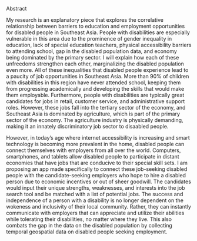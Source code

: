 Abstract

My research is an explanatory piece that explores the correlative relationship between barriers to education and employment opportunities for disabled people in Southeast Asia. People with disabilities are especially vulnerable in this area due to the prominence of gender inequality in education, lack of special education teachers, physical accessibility barriers to attending school, gap in the disabled population data, and economy being dominated by the primary sector. I will explain how each of these unfreedoms strengthen each other, marginalizing the disabled population even more. All of these inequalities that disabled people experience lead to a paucity of job opportunities in Southeast Asia. More than 90% of children with disabilities in this region have never attended school, keeping them from progressing academically and developing the skills that would make them employable. Furthermore, people with disabilities are typically great candidates for jobs in retail, customer service, and administrative support roles. However, these jobs fall into the tertiary sector of the economy, and Southeast Asia is dominated by agriculture, which is part of the primary sector of the economy. The agriculture industry is physically demanding, making it an innately discriminatory job sector to disaabled people.

However, in today’s age where internet accessibility is increasing and smart technology is becoming more prevalent in the home, disabled people can connect themselves with employers from all over the world. Computers, smartphones, and tablets allow disabled people to participate in distant economies that have jobs that are conducive to their special skill sets. I am proposing an app made specifically to connect these job-seeking disabled people with the candidate-seeking employers who hope to hire a disabled person due to economic incentives or out of sheer goodwill. The candidates would input their unique strengths, weaknesses, and interests into the job search tool and be matched with a list of potential jobs. The success and independence of a person with a disability is no longer dependent on the wokeness and inclusivity of their local community. Rather, they can instantly communicate with employers that can appreciate and utilize their abilities while tolerating their disabilities, no matter where they live. This also combats the gap in the data on the disabled population by collecting temporal geospatial data on disabled people seeking employment.
